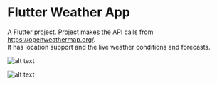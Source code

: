 # Flutter Weather App

A Flutter project. Project makes the API calls from https://openweathermap.org/. </br>
It has location support and the live weather conditions and forecasts.

![alt text]()

![alt text](.png)
